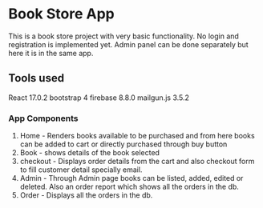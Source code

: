 # Book Store App

This is a book store project with very basic functionality. No login and registration is implemented yet. Admin panel can be done separately but here it is in the same app.

## Tools used
React 17.0.2
bootstrap 4
firebase 8.8.0
mailgun.js 3.5.2

### App Components

1. Home - Renders books available to be purchased and from here books can be added to cart or directly purchased through buy button
2. Book - shows details of the book selected
3. checkout - Displays order details from the cart and also checkout form to fill customer detail specially email. 
4. Admin - Through Admin page books can be listed, added, edited or deleted. Also an order report which shows all the orders in the db.
5. Order - Displays all the orders in the db.
